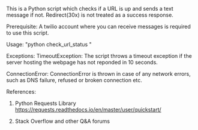 This is a Python script which checks if a URL is up and sends a text message if
not.  Redirect(30x) is not treated as a success response.

Prerequisite: A twilio account where you can receive messages is required to use
this script.

Usage: "python check_url_status <url>"

Exceptions:
TimeoutException: The script throws a timeout exception if the server hosting
the webpage has not reponded in 10 seconds.

ConnectionError: ConnectionError is thrown in case of any network errors, such
as DNS failure, refused or broken connection etc.



References:
1. Python Requests Library
https://requests.readthedocs.io/en/master/user/quickstart/

2. Stack Overflow and other Q&A forums
